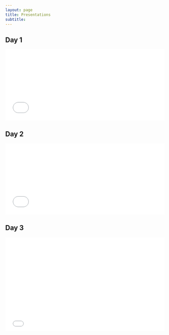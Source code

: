 ```yaml
---
layout: page
title: Presentations
subtitle: 
---
```


## Day 1

<iframe style="width:100%; height:225px;" src="//e.issuu.com/embed.html#34851173/65151393" frameborder="0" allowfullscreen></iframe>

## Day 2

<iframe style="width:100%; height:225px;" src="//e.issuu.com/embed.html#34851173/65151378" frameborder="0" allowfullscreen></iframe>

## Day 3

<iframe style="width:100%; height:295px;" src="//e.issuu.com/embed.html#34851173/65151420" frameborder="0" allowfullscreen></iframe>
